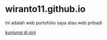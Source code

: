 # wiranto11.github.io

ini adalah web portofolio saya atau web pribadi 

[kunjungi di sini](https://wiranto11.github.io/)
